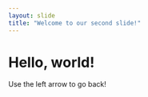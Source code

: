 ```yaml
---
layout: slide
title: "Welcome to our second slide!"
---
```

# Hello, world!
Use the left arrow to go back!
